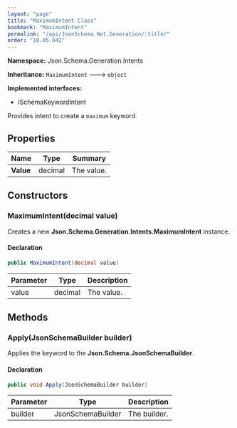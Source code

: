 ```yaml
---
layout: "page"
title: "MaximumIntent Class"
bookmark: "MaximumIntent"
permalink: "/api/JsonSchema.Net.Generation/:title/"
order: "10.05.042"
---
```

**Namespace:** Json.Schema.Generation.Intents

**Inheritance:**
`MaximumIntent`
 🡒 
`object`

**Implemented interfaces:**

- ISchemaKeywordIntent

Provides intent to create a `maximum` keyword.

## Properties

| Name | Type | Summary |
|---|---|---|
| **Value** | decimal | The value. |

## Constructors

### MaximumIntent(decimal value)

Creates a new **Json.Schema.Generation.Intents.MaximumIntent** instance.

#### Declaration

```c#
public MaximumIntent(decimal value)
```

| Parameter | Type | Description |
|---|---|---|
| value | decimal | The value. |


## Methods

### Apply(JsonSchemaBuilder builder)

Applies the keyword to the **Json.Schema.JsonSchemaBuilder**.

#### Declaration

```c#
public void Apply(JsonSchemaBuilder builder)
```

| Parameter | Type | Description |
|---|---|---|
| builder | JsonSchemaBuilder | The builder. |


